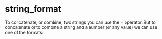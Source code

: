 # string_format
To concatenate, or combine, two strings you can use the + operator. But to concatenate or
    to combine a string and a number (or any value) we can use one of the formats:
